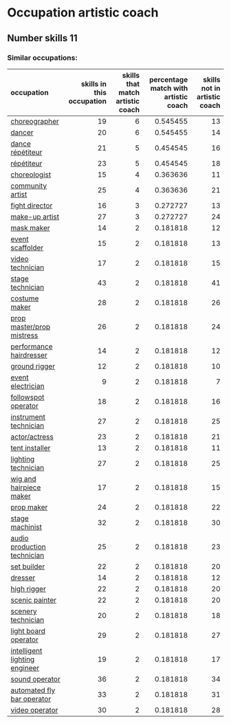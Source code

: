 # Occupation artistic coach
## Number skills 11
### Similar occupations:
| occupation                                                        |   skills in this occupation |   skills that match artistic coach |   percentage match with artistic coach |   skills not in artistic coach |
|:------------------------------------------------------------------|----------------------------:|-----------------------------------:|---------------------------------------:|-------------------------------:|
| [choreographer](choreographer.md)                                 |                          19 |                                  6 |                               0.545455 |                             13 |
| [dancer](dancer.md)                                               |                          20 |                                  6 |                               0.545455 |                             14 |
| [dance répétiteur](dance_répétiteur.md)                           |                          21 |                                  5 |                               0.454545 |                             16 |
| [répétiteur](répétiteur.md)                                       |                          23 |                                  5 |                               0.454545 |                             18 |
| [choreologist](choreologist.md)                                   |                          15 |                                  4 |                               0.363636 |                             11 |
| [community artist](community_artist.md)                           |                          25 |                                  4 |                               0.363636 |                             21 |
| [fight director](fight_director.md)                               |                          16 |                                  3 |                               0.272727 |                             13 |
| [make-up artist](make-up_artist.md)                               |                          27 |                                  3 |                               0.272727 |                             24 |
| [mask maker](mask_maker.md)                                       |                          14 |                                  2 |                               0.181818 |                             12 |
| [event scaffolder](event_scaffolder.md)                           |                          15 |                                  2 |                               0.181818 |                             13 |
| [video technician](video_technician.md)                           |                          17 |                                  2 |                               0.181818 |                             15 |
| [stage technician](stage_technician.md)                           |                          43 |                                  2 |                               0.181818 |                             41 |
| [costume maker](costume_maker.md)                                 |                          28 |                                  2 |                               0.181818 |                             26 |
| [prop master/prop mistress](prop_master-prop_mistress.md)         |                          26 |                                  2 |                               0.181818 |                             24 |
| [performance hairdresser](performance_hairdresser.md)             |                          14 |                                  2 |                               0.181818 |                             12 |
| [ground rigger](ground_rigger.md)                                 |                          12 |                                  2 |                               0.181818 |                             10 |
| [event electrician](event_electrician.md)                         |                           9 |                                  2 |                               0.181818 |                              7 |
| [followspot operator](followspot_operator.md)                     |                          18 |                                  2 |                               0.181818 |                             16 |
| [instrument technician](instrument_technician.md)                 |                          27 |                                  2 |                               0.181818 |                             25 |
| [actor/actress](actor-actress.md)                                 |                          23 |                                  2 |                               0.181818 |                             21 |
| [tent installer](tent_installer.md)                               |                          13 |                                  2 |                               0.181818 |                             11 |
| [lighting technician](lighting_technician.md)                     |                          27 |                                  2 |                               0.181818 |                             25 |
| [wig and hairpiece maker](wig_and_hairpiece_maker.md)             |                          17 |                                  2 |                               0.181818 |                             15 |
| [prop maker](prop_maker.md)                                       |                          24 |                                  2 |                               0.181818 |                             22 |
| [stage machinist](stage_machinist.md)                             |                          32 |                                  2 |                               0.181818 |                             30 |
| [audio production technician](audio_production_technician.md)     |                          25 |                                  2 |                               0.181818 |                             23 |
| [set builder](set_builder.md)                                     |                          22 |                                  2 |                               0.181818 |                             20 |
| [dresser](dresser.md)                                             |                          14 |                                  2 |                               0.181818 |                             12 |
| [high rigger](high_rigger.md)                                     |                          22 |                                  2 |                               0.181818 |                             20 |
| [scenic painter](scenic_painter.md)                               |                          22 |                                  2 |                               0.181818 |                             20 |
| [scenery technician](scenery_technician.md)                       |                          20 |                                  2 |                               0.181818 |                             18 |
| [light board operator](light_board_operator.md)                   |                          29 |                                  2 |                               0.181818 |                             27 |
| [intelligent lighting engineer](intelligent_lighting_engineer.md) |                          19 |                                  2 |                               0.181818 |                             17 |
| [sound operator](sound_operator.md)                               |                          36 |                                  2 |                               0.181818 |                             34 |
| [automated fly bar operator](automated_fly_bar_operator.md)       |                          33 |                                  2 |                               0.181818 |                             31 |
| [video operator](video_operator.md)                               |                          30 |                                  2 |                               0.181818 |                             28 |

